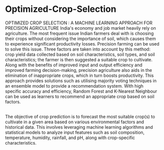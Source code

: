 # Optimized-Crop-Selection
OPTIMIZED CROP SELECTION : A MACHINE LEARNING APPROACH FOR PRECISION AGRICULTURE
India's economy and job market heavily rely on agriculture. The most frequent issue Indian farmers deal with is choosing their crops without considering the importance of soil, which causes them to experience significant productivity losses. Precision farming can be used to solve this issue. Three factors are taken into account by this method: crop yield data collected based on soil characteristics, soil types, and soil characteristics; the farmer is then suggested a suitable crop to cultivate. Along with the benefits of improved input and output efficiency and improved farming decision-making, precision agriculture also aids in the elimination of inappropriate crops, which in turn boosts productivity. This approach provides solutions such as utilising majority voting techniques in an ensemble model to provide a recommendation system. With high specific accuracy and efficiency, Random Forest and K-Nearest Neighbour can be used as learners to recommend an appropriate crop based on soil factors.<br><br>

The objective of crop prediction is to forecast the most suitable crop(s) to cultivate in a given area based on various environmental factors and historical data. This involves leveraging machine learning algorithms and statistical models to analyze input features such as soil composition, temperature, humidity, rainfall, and pH, along with crop-specific characteristics.
